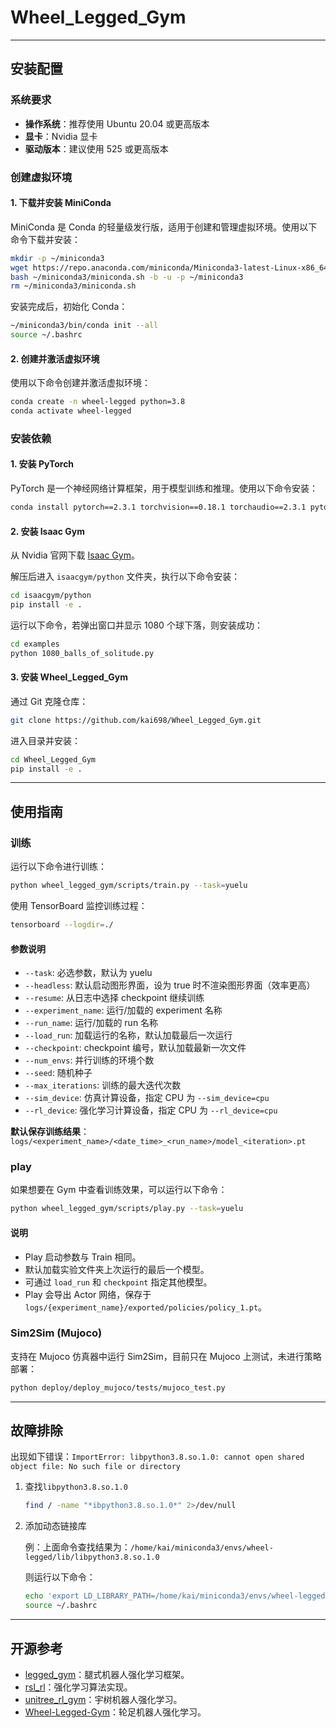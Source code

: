 # Wheel_Legged_Gym

---

## 安装配置

### 系统要求

- **操作系统**：推荐使用 Ubuntu 20.04 或更高版本  
- **显卡**：Nvidia 显卡  
- **驱动版本**：建议使用 525 或更高版本  

### 创建虚拟环境

#### 1. 下载并安装 MiniConda
   
MiniConda 是 Conda 的轻量级发行版，适用于创建和管理虚拟环境。使用以下命令下载并安装：

```bash
mkdir -p ~/miniconda3
wget https://repo.anaconda.com/miniconda/Miniconda3-latest-Linux-x86_64.sh -O ~/miniconda3/miniconda.sh
bash ~/miniconda3/miniconda.sh -b -u -p ~/miniconda3
rm ~/miniconda3/miniconda.sh
```

安装完成后，初始化 Conda：

```bash
~/miniconda3/bin/conda init --all
source ~/.bashrc
```

#### 2. 创建并激活虚拟环境

使用以下命令创建并激活虚拟环境：

```bash
conda create -n wheel-legged python=3.8
conda activate wheel-legged
```

### 安装依赖

#### 1. 安装 PyTorch
   
PyTorch 是一个神经网络计算框架，用于模型训练和推理。使用以下命令安装：

```bash
conda install pytorch==2.3.1 torchvision==0.18.1 torchaudio==2.3.1 pytorch-cuda=12.1 -c pytorch -c nvidia
```

#### 2. 安装 Isaac Gym

从 Nvidia 官网下载 [Isaac Gym](https://developer.nvidia.com/isaac-gym)。

解压后进入 `isaacgym/python` 文件夹，执行以下命令安装：

```bash
cd isaacgym/python
pip install -e .
```

运行以下命令，若弹出窗口并显示 1080 个球下落，则安装成功：

```bash
cd examples
python 1080_balls_of_solitude.py
```

#### 3. 安装 Wheel_Legged_Gym

通过 Git 克隆仓库：

```bash
git clone https://github.com/kai698/Wheel_Legged_Gym.git
```

进入目录并安装：

```bash
cd Wheel_Legged_Gym
pip install -e .
```

---

## 使用指南

### 训练

运行以下命令进行训练：

```bash
python wheel_legged_gym/scripts/train.py --task=yuelu
```

使用 TensorBoard 监控训练过程：

```bash
tensorboard --logdir=./
```

#### 参数说明
- `--task`: 必选参数，默认为 yuelu
- `--headless`: 默认启动图形界面，设为 true 时不渲染图形界面（效率更高）
- `--resume`: 从日志中选择 checkpoint 继续训练
- `--experiment_name`: 运行/加载的 experiment 名称
- `--run_name`: 运行/加载的 run 名称
- `--load_run`: 加载运行的名称，默认加载最后一次运行
- `--checkpoint`: checkpoint 编号，默认加载最新一次文件
- `--num_envs`: 并行训练的环境个数
- `--seed`: 随机种子
- `--max_iterations`: 训练的最大迭代次数
- `--sim_device`: 仿真计算设备，指定 CPU 为 `--sim_device=cpu`
- `--rl_device`: 强化学习计算设备，指定 CPU 为 `--rl_device=cpu`

**默认保存训练结果**：`logs/<experiment_name>/<date_time>_<run_name>/model_<iteration>.pt`

### play

如果想要在 Gym 中查看训练效果，可以运行以下命令：

```bash
python wheel_legged_gym/scripts/play.py --task=yuelu
```

#### 说明

- Play 启动参数与 Train 相同。
- 默认加载实验文件夹上次运行的最后一个模型。
- 可通过 `load_run` 和 `checkpoint` 指定其他模型。
- Play 会导出 Actor 网络，保存于 `logs/{experiment_name}/exported/policies/policy_1.pt`。

### Sim2Sim (Mujoco)

支持在 Mujoco 仿真器中运行 Sim2Sim，目前只在 Mujoco 上测试，未进行策略部署：

```bash
python deploy/deploy_mujoco/tests/mujoco_test.py
```

---

## 故障排除

出现如下错误：`ImportError: libpython3.8.so.1.0: cannot open shared object file: No such file or directory`

1. 查找`libpython3.8.so.1.0`
   
    ```bash
    find / -name "*ibpython3.8.so.1.0*" 2>/dev/null
    ```

2. 添加动态链接库

    例：上面命令查找结果为：`/home/kai/miniconda3/envs/wheel-legged/lib/libpython3.8.so.1.0`

    则运行以下命令：

    ```bash
    echo 'export LD_LIBRARY_PATH=/home/kai/miniconda3/envs/wheel-legged/lib:$LD_LIBRARY_PATH' >> ~/.bashrc
    source ~/.bashrc
    ```

---

## 开源参考

- [legged_gym](https://github.com/leggedrobotics/legged_gym)：腿式机器人强化学习框架。
- [rsl_rl](https://github.com/leggedrobotics/rsl_rl)：强化学习算法实现。
- [unitree_rl_gym](https://github.com/unitreerobotics/unitree_rl_gym)：宇树机器人强化学习。
- [Wheel-Legged-Gym](https://github.com/clearlab-sustech/Wheel-Legged-Gym)：轮足机器人强化学习。